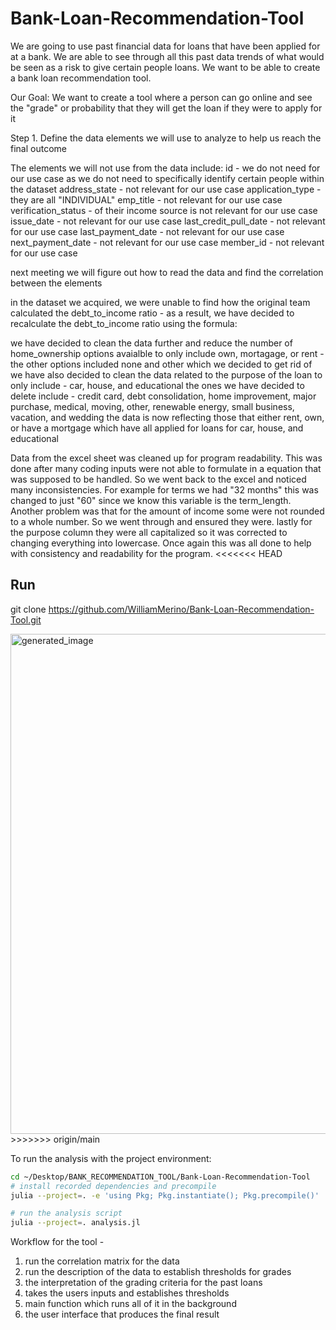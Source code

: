 # Bank-Loan-Recommendation-Tool

We are going to use past financial data for loans that have been applied for at a bank. We are able to see through all this past data trends of what would be seen as a risk to give certain people loans. We want to be able to create a bank loan recommendation tool.

Our Goal: We want to create a tool where a person can go online and see the "grade" or probability that they will get the loan if they were to apply for it

Step 1. Define the data elements we will use to analyze to help us reach the final outcome

The elements we will not use from the data include:
id - we do not need for our use case as we do not need to specifically identify certain people within the dataset
address_state - not relevant for our use case
application_type - they are all "INDIVIDUAL"
emp_title - not relevant for our use case
verification_status - of their income source is not relevant for our use case
issue_date - not relevant for our use case
last_credit_pull_date - not relevant for our use case
last_payment_date - not relevant for our use case
next_payment_date - not relevant for our use case
member_id - not relevant for our use case

next meeting we will figure out how to read the data and find the correlation between the elements

in the dataset we acquired, we were unable to find how the original team calculated the debt_to_income ratio - as a result, we have decided to recalculate the debt_to_income ratio using the formula: 

we have decided to clean the data further and reduce the number of home_ownership options avaialble to only include own, mortagage, or rent - the other options included none and other which we decided to get rid of
we have also decided to clean the data related to the purpose of the loan to only include - car, house, and educational
the ones we have decided to delete include - credit card, debt consolidation, home improvement, major purchase, medical, moving, other, renewable energy, small business, vacation, and wedding
the data is now reflecting those that either rent, own, or have a mortgage which have all applied for loans for car, house, and educational

Data from the excel sheet was cleaned up for program readability. This was done after many coding inputs were not able to formulate in a equation that was supposed to be handled. So we went back to the excel and noticed many inconsistencies. For example for terms we had "32 months" this was changed to just "60" since we know this variable is the term_length. Another problem was that for the amount of income some were not rounded to a whole number. So we went through and ensured they were. lastly for the purpose column they were all capitalized so it was corrected to changing everything into lowercase. Once again this was all done to help with consistency and readability for the program.
<<<<<<< HEAD
## Run


git clone https://github.com/WilliamMerino/Bank-Loan-Recommendation-Tool.git

<img width="1000" height="800" alt="generated_image" src="https://github.com/user-attachments/assets/448976b6-8a80-4865-8aa3-72c2c438b6ab" />
>>>>>>> origin/main


To run the analysis with the project environment:

```bash
cd ~/Desktop/BANK_RECOMMENDATION_TOOL/Bank-Loan-Recommendation-Tool
# install recorded dependencies and precompile
julia --project=. -e 'using Pkg; Pkg.instantiate(); Pkg.precompile()'

# run the analysis script
julia --project=. analysis.jl
```
Workflow for the tool -

1. run the correlation matrix for the data
2. run the description of the data to establish thresholds for grades
3. the interpretation of the grading criteria for the past loans
4. takes the users inputs and establishes thresholds
5. main function which runs all of it in the background
6. the user interface that produces the final result

